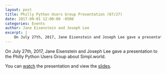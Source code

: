 ```yaml
---
layout: post
title: Philly Python Users Group Presentation (07/27)
date: 2017-09-01 12:00:00 -0500
categories: Events
author: Jane Eisenstein and Joseph Lee
excerpt: |
    On July 27th, 2017, Jane Eisenstein and Joseph Lee gave a presentation to the Philly Python Users Group about Simpl.world.
---
```


On July 27th, 2017, Jane Eisenstein and Joseph Lee gave a presentation to the Philly Python Users Group about Simpl.world.

You can [watch](https://bluejeans.com/playback/s/dSHrRDj6q15K31dtI0EFl9EUBHDBKOe5SIsZeq4b1tWnfJQUMHRJZnix38J0f7CG#) the presentation and view the [slides](https://speakerdeck.com/janeeisenstein/simpl-philly-jug-july-2017).

<script async class="speakerdeck-embed" data-id="c27590914c1e4f9dbc786d7911cf042c" data-ratio="1.33333333333333" src="//speakerdeck.com/assets/embed.js"></script>
